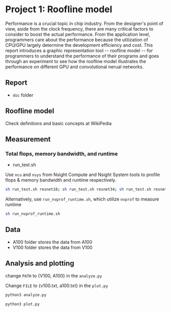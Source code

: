 # Project 1: Roofline model
Performance is a crucial topic in chip industry. From the designer's point of view, aside from the clock frequency, there are many critical factors to consider to boost the actual performance. From the application level, programmers care about the performance because the utilization of CPU/GPU largely determine the development efficiency and cost. This report introduces a graphic representation tool  -- roofline model -- for programmers to understand the performance of their programs and goes through an experiment to see how the roofline model illustrates the performance on different GPU and convolutional nerual networks.

## Report
- `doc` folder

## Roofline model
Check definitions and basic concepts at WikiPedia

## Measurement
### Total flops, memory bandwidth, and runtime
- run_test.sh

Use `ncu` and `nsys` from Nsight Compute and Nsight System tools to profile flops & memory bandwidth and runtime respectively.
```bash
sh run_test.sh resnet18; sh run_test.sh resnet34; sh run_test.sh resnet50;
```

Alternatively, use `run_nvprof_runtime.sh`, which utilize `nvprof` to measure runtime
```bash
sh run_nvprof_runtime.sh
```

## Data 
- A100 folder stores the data from A100
- V100 folder stores the data from V100


## Analysis and plotting
change `PATH` to {V100, A100} in the `analyze.py`

Change `FILE` to {v100.txt, a100.txt} in the `plot.py`

```bash
python3 analyze.py

python3 plot.py
```
